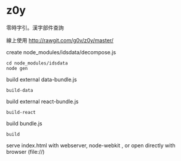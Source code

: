 # z0y
零時字引。漢字部件查詢

線上使用 <http://rawgit.com/g0v/z0y/master/>

create node_modules/idsdata/decompose.js

    cd node_modules/idsdata
    node gen


build external data-bundle.js

    build-data

build external react-bundle.js

    build-react

build bundle.js

    build

serve index.html with webserver, node-webkit , or open directly with browser (file://)
